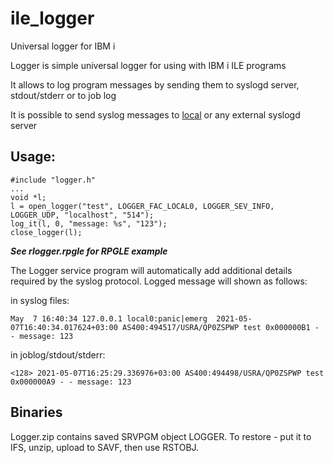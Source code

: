 # ile_logger
Universal logger for IBM i

Logger is simple universal logger for using with IBM i ILE programs

It allows to log program messages by sending them to syslogd server, stdout/stderr or to job log

It is possible to send syslog messages to [local](https://www.i2rest.com/index.php/I2Rest_with_syslog) or any external syslogd server  

## Usage:

```
#include "logger.h"
...
void *l;
l = open_logger("test", LOGGER_FAC_LOCAL0, LOGGER_SEV_INFO, LOGGER_UDP, "localhost", "514");
log_it(l, 0, "message: %s", "123");
close_logger(l);
```

***See rlogger.rpgle for RPGLE example***

The Logger service program will automatically add additional details required by the syslog protocol. Logged message will shown as follows:

in syslog files:
```
May  7 16:40:34 127.0.0.1 local0:panic|emerg  2021-05-07T16:40:34.017624+03:00 AS400:494517/USRA/QP0ZSPWP test 0x000000B1 - - message: 123
```
in joblog/stdout/stderr:
```
<128> 2021-05-07T16:25:29.336976+03:00 AS400:494498/USRA/QP0ZSPWP test 0x000000A9 - - message: 123
```
## Binaries
Logger.zip contains saved SRVPGM object LOGGER. To restore - put it to IFS, unzip, upload to SAVF, then use RSTOBJ.

